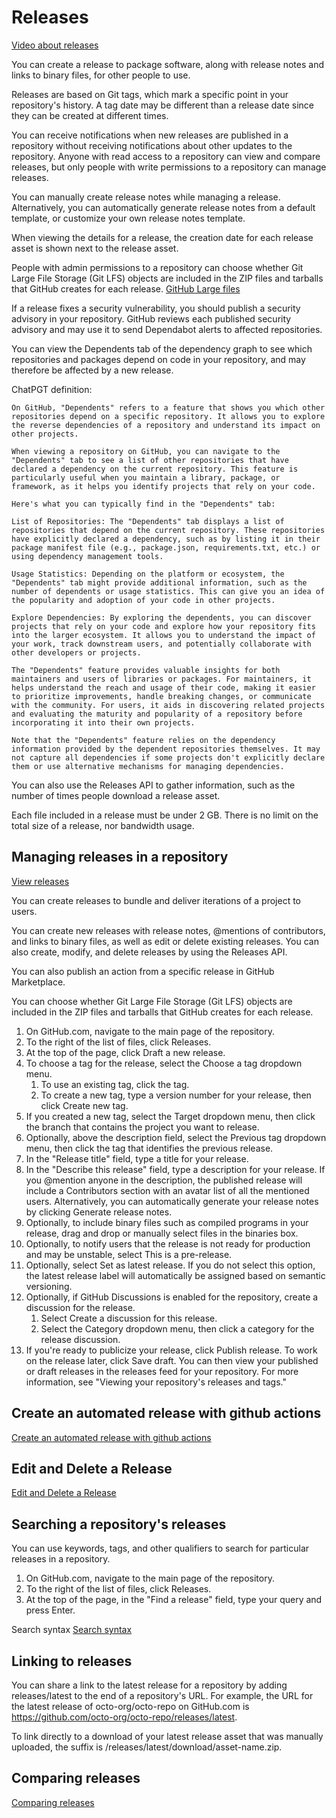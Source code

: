# Releases

[Video about releases](https://www.youtube.com/watch?v=Ob9llA_QhQY)

You can create a release to package software, along with release notes and links to binary files, for other people to use.

Releases are based on Git tags, which mark a specific point in your repository's history. A tag date may be different than a release date since they can be created at different times.

You can receive notifications when new releases are published in a repository without receiving notifications about other updates to the repository. Anyone with read access to a repository can view and compare releases, but only people with write permissions to a repository can manage releases.

You can manually create release notes while managing a release. Alternatively, you can automatically generate release notes from a default template, or customize your own release notes template.

When viewing the details for a release, the creation date for each release asset is shown next to the release asset.

People with admin permissions to a repository can choose whether Git Large File Storage (Git LFS) objects are included in the ZIP files and tarballs that GitHub creates for each release. [GitHub Large files](https://docs.github.com/en/repositories/working-with-files/managing-large-files)

If a release fixes a security vulnerability, you should publish a security advisory in your repository. GitHub reviews each published security advisory and may use it to send Dependabot alerts to affected repositories.

You can view the Dependents tab of the dependency graph to see which repositories and packages depend on code in your repository, and may therefore be affected by a new release.

ChatPGT definition:

    On GitHub, "Dependents" refers to a feature that shows you which other repositories depend on a specific repository. It allows you to explore the reverse dependencies of a repository and understand its impact on other projects.

    When viewing a repository on GitHub, you can navigate to the "Dependents" tab to see a list of other repositories that have declared a dependency on the current repository. This feature is particularly useful when you maintain a library, package, or framework, as it helps you identify projects that rely on your code.

    Here's what you can typically find in the "Dependents" tab:

    List of Repositories: The "Dependents" tab displays a list of repositories that depend on the current repository. These repositories have explicitly declared a dependency, such as by listing it in their package manifest file (e.g., package.json, requirements.txt, etc.) or using dependency management tools.

    Usage Statistics: Depending on the platform or ecosystem, the "Dependents" tab might provide additional information, such as the number of dependents or usage statistics. This can give you an idea of the popularity and adoption of your code in other projects.

    Explore Dependencies: By exploring the dependents, you can discover projects that rely on your code and explore how your repository fits into the larger ecosystem. It allows you to understand the impact of your work, track downstream users, and potentially collaborate with other developers or projects.

    The "Dependents" feature provides valuable insights for both maintainers and users of libraries or packages. For maintainers, it helps understand the reach and usage of their code, making it easier to prioritize improvements, handle breaking changes, or communicate with the community. For users, it aids in discovering related projects and evaluating the maturity and popularity of a repository before incorporating it into their own projects.

    Note that the "Dependents" feature relies on the dependency information provided by the dependent repositories themselves. It may not capture all dependencies if some projects don't explicitly declare them or use alternative mechanisms for managing dependencies.

You can also use the Releases API to gather information, such as the number of times people download a release asset.

Each file included in a release must be under 2 GB. There is no limit on the total size of a release, nor bandwidth usage.

## Managing releases in a repository

[View releases](https://docs.github.com/en/repositories/releasing-projects-on-github/viewing-your-repositorys-releases-and-tags)

You can create releases to bundle and deliver iterations of a project to users.

You can create new releases with release notes, @mentions of contributors, and links to binary files, as well as edit or delete existing releases. You can also create, modify, and delete releases by using the Releases API.

You can also publish an action from a specific release in GitHub Marketplace.

You can choose whether Git Large File Storage (Git LFS) objects are included in the ZIP files and tarballs that GitHub creates for each release.

1. On GitHub.com, navigate to the main page of the repository.
2. To the right of the list of files, click Releases.
3. At the top of the page, click Draft a new release.
4. To choose a tag for the release, select the Choose a tag dropdown menu.
   1. To use an existing tag, click the tag.
   2. To create a new tag, type a version number for your release, then click Create new tag.
5. If you created a new tag, select the Target dropdown menu, then click the branch that contains the project you want to release.
6. Optionally, above the description field, select the Previous tag dropdown menu, then click the tag that identifies the previous release.
7. In the "Release title" field, type a title for your release.
8. In the "Describe this release" field, type a description for your release. If you @mention anyone in the description, the published release will include a Contributors section with an avatar list of all the mentioned users. Alternatively, you can automatically generate your release notes by clicking Generate release notes.
9. Optionally, to include binary files such as compiled programs in your release, drag and drop or manually select files in the binaries box.
10. Optionally, to notify users that the release is not ready for production and may be unstable, select This is a pre-release.
11. Optionally, select Set as latest release. If you do not select this option, the latest release label will automatically be assigned based on semantic versioning.
12. Optionally, if GitHub Discussions is enabled for the repository, create a discussion for the release.
    1. Select Create a discussion for this release.
    2. Select the Category dropdown menu, then click a category for the release discussion.
13. If you're ready to publicize your release, click Publish release. To work on the release later, click Save draft. You can then view your published or draft releases in the releases feed for your repository. For more information, see "Viewing your repository's releases and tags."

## Create an automated release with github actions

[Create an automated release with github actions](https://github.com/marketplace/actions/create-release)

## Edit and Delete a Release

[Edit and Delete a Release](https://docs.github.com/en/repositories/releasing-projects-on-github/managing-releases-in-a-repository#editing-a-release)

## Searching a repository's releases

You can use keywords, tags, and other qualifiers to search for particular releases in a repository.

1. On GitHub.com, navigate to the main page of the repository.
2. To the right of the list of files, click Releases.
3. At the top of the page, in the "Find a release" field, type your query and press Enter.

Search syntax
[Search syntax](https://docs.github.com/en/repositories/releasing-projects-on-github/searching-a-repositorys-releases#search-syntax-for-searching-releases-in-a-repository)

## Linking to releases

You can share a link to the latest release for a repository by adding releases/latest to the end of a repository's URL. For example, the URL for the latest release of octo-org/octo-repo on GitHub.com is https://github.com/octo-org/octo-repo/releases/latest.

To link directly to a download of your latest release asset that was manually uploaded, the suffix is /releases/latest/download/asset-name.zip.

## Comparing releases

[Comparing releases](https://docs.github.com/en/repositories/releasing-projects-on-github/comparing-releases)

